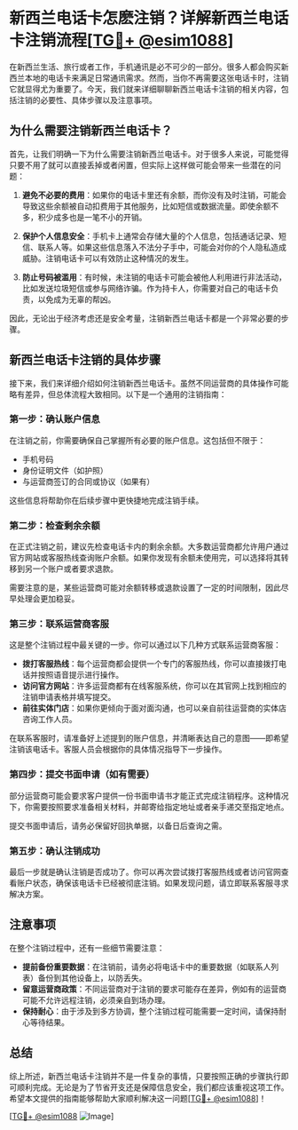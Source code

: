 # 新西兰电话卡怎麽注销？详解新西兰电话卡注销流程[[TG💪+ @esim1088](https://t.me/s/esim1088)]

在新西兰生活、旅行或者工作，手机通讯是必不可少的一部分。很多人都会购买新西兰本地的电话卡来满足日常通讯需求。然而，当你不再需要这张电话卡时，注销它就显得尤为重要了。今天，我们就来详细聊聊新西兰电话卡注销的相关内容，包括注销的必要性、具体步骤以及注意事项。

## 为什么需要注销新西兰电话卡？

首先，让我们明确一下为什么需要注销新西兰电话卡。对于很多人来说，可能觉得只要不用了就可以直接丢掉或者闲置，但实际上这样做可能会带来一些潜在的问题：

1. **避免不必要的费用**：如果你的电话卡里还有余额，而你没有及时注销，可能会导致这些余额被自动扣费用于其他服务，比如短信或数据流量。即使余额不多，积少成多也是一笔不小的开销。
   
2. **保护个人信息安全**：手机卡上通常会存储大量的个人信息，包括通话记录、短信、联系人等。如果这些信息落入不法分子手中，可能会对你的个人隐私造成威胁。注销电话卡可以有效防止这种情况的发生。

3. **防止号码被滥用**：有时候，未注销的电话卡可能会被他人利用进行非法活动，比如发送垃圾短信或参与网络诈骗。作为持卡人，你需要对自己的电话卡负责，以免成为无辜的帮凶。

因此，无论出于经济考虑还是安全考量，注销新西兰电话卡都是一个非常必要的步骤。

## 新西兰电话卡注销的具体步骤

接下来，我们来详细介绍如何注销新西兰电话卡。虽然不同运营商的具体操作可能略有差异，但总体流程大致相同。以下是一个通用的注销指南：

### 第一步：确认账户信息

在注销之前，你需要确保自己掌握所有必要的账户信息。这包括但不限于：

- 手机号码
- 身份证明文件（如护照）
- 与运营商签订的合同或协议（如果有）

这些信息将帮助你在后续步骤中更快捷地完成注销手续。

### 第二步：检查剩余余额

在正式注销之前，建议先检查电话卡内的剩余余额。大多数运营商都允许用户通过官方网站或客服热线查询账户余额。如果你发现有余额未使用完，可以选择将其转移到另一个账户或者要求退款。

需要注意的是，某些运营商可能对余额转移或退款设置了一定的时间限制，因此尽早处理会更加稳妥。

### 第三步：联系运营商客服

这是整个注销过程中最关键的一步。你可以通过以下几种方式联系运营商客服：

- **拨打客服热线**：每个运营商都会提供一个专门的客服热线，你可以直接拨打电话并按照语音提示进行操作。
- **访问官方网站**：许多运营商都有在线客服系统，你可以在其官网上找到相应的注销申请表格并填写提交。
- **前往实体门店**：如果你更倾向于面对面沟通，也可以亲自前往运营商的实体店咨询工作人员。

在联系客服时，请准备好上述提到的账户信息，并清晰表达自己的意图——即希望注销该电话卡。客服人员会根据你的具体情况指导下一步操作。

### 第四步：提交书面申请（如有需要）

部分运营商可能会要求客户提供一份书面申请书才能正式完成注销程序。这种情况下，你需要按照要求准备相关材料，并邮寄给指定地址或者亲手递交至指定地点。

提交书面申请后，请务必保留好回执单据，以备日后查询之需。

### 第五步：确认注销成功

最后一步就是确认注销是否成功了。你可以再次尝试拨打客服热线或者访问官网查看账户状态，确保该电话卡已经被彻底注销。如果发现问题，请立即联系客服寻求解决方案。

## 注意事项

在整个注销过程中，还有一些细节需要注意：

- **提前备份重要数据**：在注销前，请务必将电话卡中的重要数据（如联系人列表）备份到其他设备上，以防丢失。
- **留意运营商政策**：不同运营商对于注销的要求可能存在差异，例如有的运营商可能不允许远程注销，必须亲自到场办理。
- **保持耐心**：由于涉及到多方协调，整个注销过程可能需要一定时间，请保持耐心等待结果。

## 总结

综上所述，新西兰电话卡注销并不是一件复杂的事情，只要按照正确的步骤执行即可顺利完成。无论是为了节省开支还是保障信息安全，我们都应该重视这项工作。希望本文提供的指南能够帮助大家顺利解决这一问题[[TG💪+ @esim1088](https://t.me/s/esim1088)]！

[[TG💪+ @esim1088](https://t.me/s/esim1088) ![Image](https://i.postimg.cc/4NQfJmqS/Snipaste-2025-05-13-00-14-12.png)]